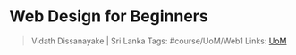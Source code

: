 # Web Design for Beginners

> Vidath Dissanayake | Sri Lanka
> Tags: #course/UoM/Web1 
> Links: [UoM](../UoM.md)